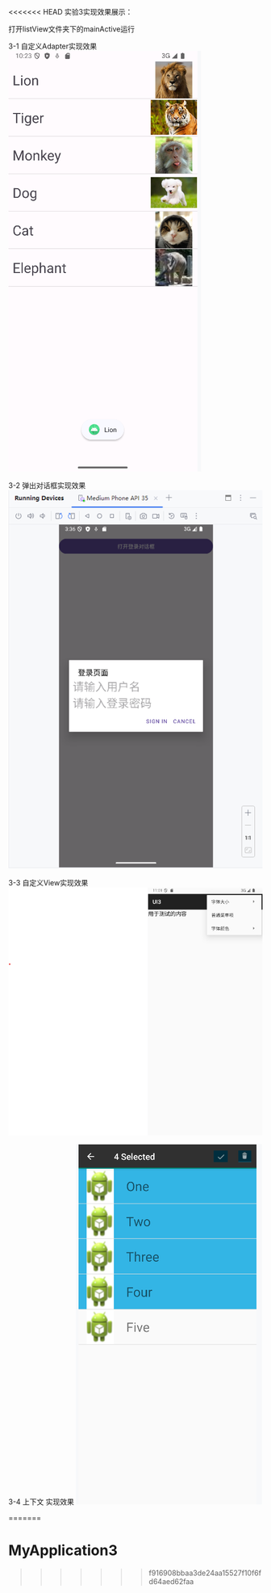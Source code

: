 <<<<<<< HEAD
实验3实现效果展示：

打开listView文件夹下的mainActive运行

3-1 自定义Adapter实现效果
![](3-1.png)

3-2 弹出对话框实现效果
![](AlertDailog.png)

3-3 自定义View实现效果
![](3-3.png)

3-4 上下文 实现效果
![](3-4-2.png)

=======
# MyApplication3
>>>>>>> f916908bbaa3de24aa15527f10f6fd64aed62faa
